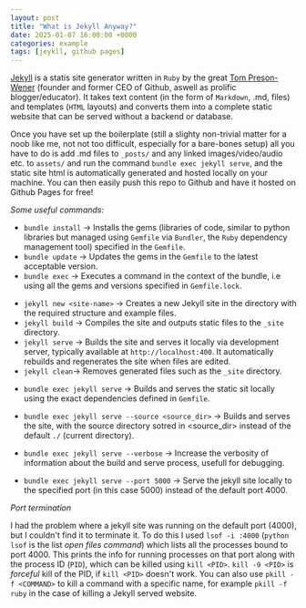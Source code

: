 ```yaml
---
layout: post
title: "What is Jekyll Anyway?"
date: 2025-01-07 16:00:00 +0000
categories: example
tags: [jeykll, github pages]
---
```


[Jekyll](https://jekyllrb.com/) is a statis site generator written in `Ruby` by the great [Tom Preson-Wener](https://en.wikipedia.org/wiki/Tom_Preston-Werner) (founder and former CEO of Github, aswell as prolific blogger/educator). It takes text content (in the form of `Markdown`, .md, files) and templates (`HTML` layouts) and converts them into a complete static website that can be served without a backend or database.

Once you have set up the boilerplate (still a slighty non-trivial matter for a noob like me, not not too difficult, especially for a bare-bones setup) all you have to do is add .md files to `_posts/` and any linked images/video/audio etc. to `assets/` and run the command `bundle exec jekyll serve`, and the static site html is automatically generated and hosted locally on your machine. You can then easily push this repo to Github and have it hosted on Github Pages for free!

_Some useful commands:_

- `bundle install` -> Installs the gems (libraries of code, similar to python libraries but managed using `Gemfile` via `Bundler`, the `Ruby` dependency management tool) specified in the `Gemfile`.
- `bundle update` -> Updates the gems in the `Gemfile` to the latest acceptable version.
- `bundle exec` -> Executes a command in the context of the bundle, i.e using all the gems and versions specified in `Gemfile.lock`.<br>

<p></p>

- `jekyll new <site-name>` -> Creates a new Jekyll site in the directory <site-name> with the required structure and example files.
- `jekyll build` -> Compiles the site and outputs static files to the `_site` directory.
- `jekyll serve` -> Builds the site and serves it locally via development server, typically available at `http://localhost:400`. It automatically rebuilds and regenerates the site when files are edited.
- `jekyll clean`-> Removes generated files such as the `_site` directory.

<p></p>

- `bundle exec jekyll serve` -> Builds and serves the static sit locally using the exact dependencies defined in `Gemfile`.

- `bundle exec jekyll serve --source <source_dir>` -> Builds and serves the site, with the source directory sotred in <source_dir> instead of the default `./` (current directory).
- `bundle exec jekyll serve --verbose` -> Increase the verbosity of information about the build and serve process, usefull for debugging.
- `bundle exec jekyll serve --port 5000` -> Serve the jekyll site locally to the specified port (in this case 5000) instead of the default port 4000.

_Port termination_

I had the problem where a jekyll site was running on the default port (4000), but I couldn't find it to terminate it. To do this I used `lsof -i :4000` (`python lsof` is the list _open files command_) which lists all the processes bound to port 4000. This prints the info for running processes on that port along with the process ID (`PID`), which can be killed using `kill <PID>`. `kill -9 <PID>` is _forceful_ kill of the PID, if `kill <PID>` doesn't work. You can also use `pkill -f <COMMAND>` to kill a command with a specific name, for example `pkill -f ruby` in the case of killing a Jekyll served website.

